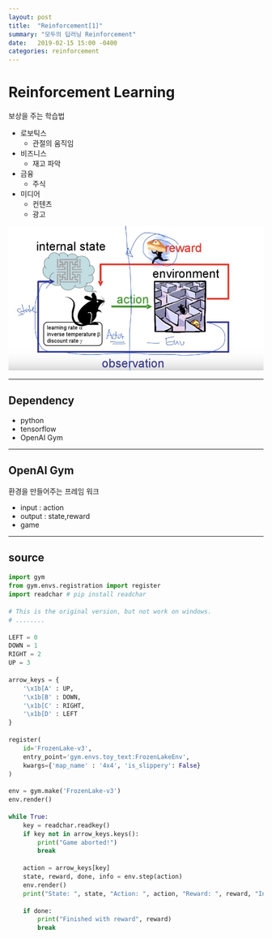 ```yaml
---
layout: post
title:  "Reinforcement[1]"
summary: "모두의 딥러닝 Reinforcement"
date:   2019-02-15 15:00 -0400
categories: reinforcement
---
```


# Reinforcement Learning
보상을 주는 학습법

- 로보틱스
  + 관절의 움직임
- 비즈니스
  + 재고 파악
- 금융
  + 주식
- 미디어
  + 컨텐츠
  + 광고



![example](/assets/img/post_img/reinforcement/example.JPG)



---

## Dependency
- python
- tensorflow
- OpenAI Gym

---

## OpenAI Gym
환경을 만들어주는 프레임 워크
- input : action
- output : state,reward
- game

---

## source

```python
import gym
from gym.envs.registration import register
import readchar # pip install readchar

# This is the original version, but not work on windows.
# ........

LEFT = 0
DOWN = 1
RIGHT = 2
UP = 3

arrow_keys = {
    '\x1b[A' : UP,
    '\x1b[B' : DOWN,
    '\x1b[C' : RIGHT,
    '\x1b[D' : LEFT
}

register(
    id='FrozenLake-v3',
    entry_point='gym.envs.toy_text:FrozenLakeEnv',
    kwargs={'map_name' : '4x4', 'is_slippery': False}
)

env = gym.make('FrozenLake-v3')
env.render()

while True:
    key = readchar.readkey()
    if key not in arrow_keys.keys():
        print("Game aborted!")
        break

    action = arrow_keys[key]
    state, reward, done, info = env.step(action)
    env.render()
    print("State: ", state, "Action: ", action, "Reward: ", reward, "Info: ", info)

    if done:
        print("Finished with reward", reward)
        break
```
